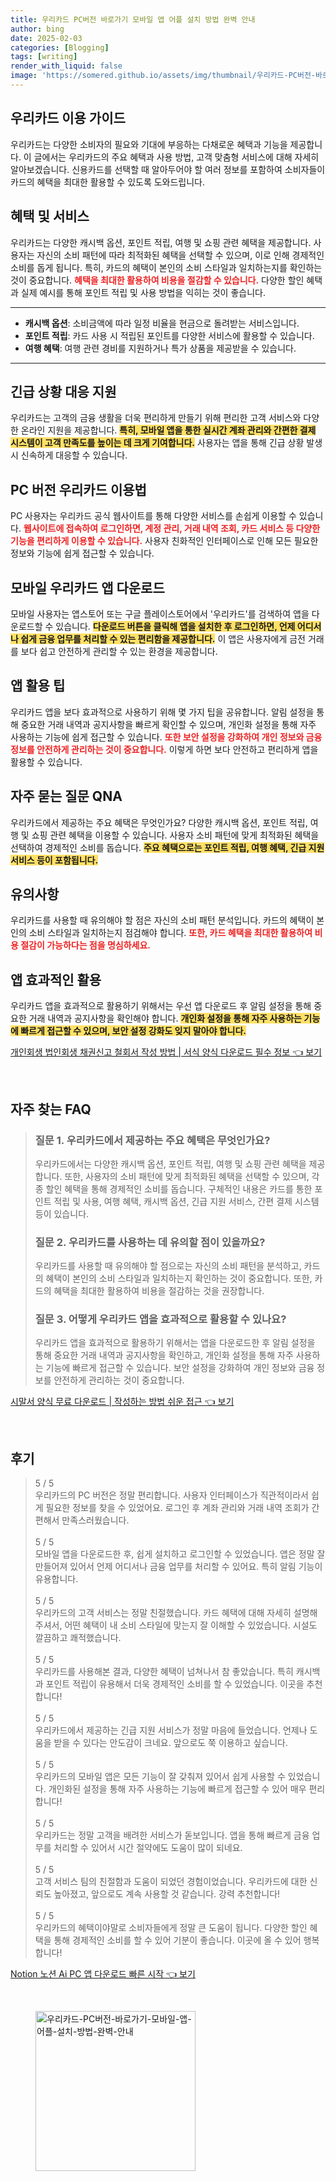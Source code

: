 ```yaml
---
title: 우리카드 PC버전 바로가기 모바일 앱 어플 설치 방법 완벽 안내
author: bing
date: 2025-02-03
categories: [Blogging]
tags: [writing]
render_with_liquid: false
image: 'https://somered.github.io/assets/img/thumbnail/우리카드-PC버전-바로가기-모바일-앱-어플-설치-방법-완벽-안내.webp'
---
```



<h2 id='우리카드_이용_가이드'>우리카드 이용 가이드</h2>

<p>우리카드는 다양한 소비자의 필요와 기대에 부응하는 다채로운 혜택과 기능을 제공합니다. 이 글에서는 우리카드의 주요 혜택과 사용 방법, 고객 맞춤형 서비스에 대해 자세히 알아보겠습니다. 신용카드를 선택할 때 알아두어야 할 여러 정보를 포함하여 소비자들이 카드의 혜택을 최대한 활용할 수 있도록 도와드립니다.</p>

<h2 id='혜택_및_서비스'>혜택 및 서비스</h2>

<p>우리카드는 다양한 캐시백 옵션, 포인트 적립, 여행 및 쇼핑 관련 혜택을 제공합니다. 사용자는 자신의 소비 패턴에 따라 최적화된 혜택을 선택할 수 있으며, 이로 인해 경제적인 소비를 돕게 됩니다. 특히, 카드의 혜택이 본인의 소비 스타일과 일치하는지를 확인하는 것이 중요합니다. <b><span style="color: #ee2323;">혜택을 최대한 활용하여 비용을 절감할 수 있습니다.</span></b> 다양한 할인 혜택과 실제 예시를 통해 포인트 적립 및 사용 방법을 익히는 것이 좋습니다.</p>

<hr />

<ul>
    <li><b>캐시백 옵션</b>: 소비금액에 따라 일정 비율을 현금으로 돌려받는 서비스입니다.</li>
    <li><b>포인트 적립</b>: 카드 사용 시 적립된 포인트를 다양한 서비스에 활용할 수 있습니다.</li>
    <li><b>여행 혜택</b>: 여행 관련 경비를 지원하거나 특가 상품을 제공받을 수 있습니다.</li>
</ul>

<hr />

<h2 id='긴급_상황_대응_지원'>긴급 상황 대응 지원</h2>

<p>우리카드는 고객의 금융 생활을 더욱 편리하게 만들기 위해 편리한 고객 서비스와 다양한 온라인 지원을 제공합니다. <b><span style="background-color: #ffe066;">특히, 모바일 앱을 통한 실시간 계좌 관리와 간편한 결제 시스템이 고객 만족도를 높이는 데 크게 기여합니다.</span></b> 사용자는 앱을 통해 긴급 상황 발생 시 신속하게 대응할 수 있습니다.</p>

<h2 id='PC_버전_우리카드_이용법'>PC 버전 우리카드 이용법</h2>

<p>PC 사용자는 우리카드 공식 웹사이트를 통해 다양한 서비스를 손쉽게 이용할 수 있습니다. <b><span style="color: #ee2323;">웹사이트에 접속하여 로그인하면, 계정 관리, 거래 내역 조회, 카드 서비스 등 다양한 기능을 편리하게 이용할 수 있습니다.</span></b> 사용자 친화적인 인터페이스로 인해 모든 필요한 정보와 기능에 쉽게 접근할 수 있습니다.</p>

<h2 id='모바일_우리카드_앱_다운로드'>모바일 우리카드 앱 다운로드</h2>

<p>모바일 사용자는 앱스토어 또는 구글 플레이스토어에서 '우리카드'를 검색하여 앱을 다운로드할 수 있습니다. <b><span style="background-color: #ffe066;">다운로드 버튼을 클릭해 앱을 설치한 후 로그인하면, 언제 어디서나 쉽게 금융 업무를 처리할 수 있는 편리함을 제공합니다.</span></b> 이 앱은 사용자에게 금전 거래를 보다 쉽고 안전하게 관리할 수 있는 환경을 제공합니다.</p>

<h2 id='앱_활용_팁'>앱 활용 팁</h2>

<p>우리카드 앱을 보다 효과적으로 사용하기 위해 몇 가지 팁을 공유합니다. 알림 설정을 통해 중요한 거래 내역과 공지사항을 빠르게 확인할 수 있으며, 개인화 설정을 통해 자주 사용하는 기능에 쉽게 접근할 수 있습니다. <b><span style="color: #ee2323;">또한 보안 설정을 강화하여 개인 정보와 금융 정보를 안전하게 관리하는 것이 중요합니다.</span></b> 이렇게 하면 보다 안전하고 편리하게 앱을 활용할 수 있습니다.</p>

<h2 id='자주_묻는_질문_QNA'>자주 묻는 질문 QNA</h2>

<p>우리카드에서 제공하는 주요 혜택은 무엇인가요? 다양한 캐시백 옵션, 포인트 적립, 여행 및 쇼핑 관련 혜택을 이용할 수 있습니다. 사용자 소비 패턴에 맞게 최적화된 혜택을 선택하여 경제적인 소비를 돕습니다. <b><span style="background-color: #ffe066;">주요 혜택으로는 포인트 적립, 여행 혜택, 긴급 지원 서비스 등이 포함됩니다.</span></b></p>

<h2 id='유의사항'>유의사항</h2>

<p>우리카드를 사용할 때 유의해야 할 점은 자신의 소비 패턴 분석입니다. 카드의 혜택이 본인의 소비 스타일과 일치하는지 점검해야 합니다. <b><span style="color: #ee2323;">또한, 카드 혜택을 최대한 활용하여 비용 절감이 가능하다는 점을 명심하세요.</span></b></p>

<h2 id='앱_효과적인_활용'>앱 효과적인 활용</h2>

<p>우리카드 앱을 효과적으로 활용하기 위해서는 우선 앱 다운로드 후 알림 설정을 통해 중요한 거래 내역과 공지사항을 확인해야 합니다. <b><span style="background-color: #ffe066;">개인화 설정을 통해 자주 사용하는 기능에 빠르게 접근할 수 있으며, 보안 설정 강화도 잊지 말아야 합니다.</span></b></p>


<p><a class="click-button" title="개인회생 법인회생 채권신고 철회서 작성 방법 | 서식 양식 다운로드 필수 정보" href="https://somered.github.io/posts/%EA%B0%9C%EC%9D%B8%ED%9A%8C%EC%83%9D-%EB%B2%95%EC%9D%B8%ED%9A%8C%EC%83%9D-%EC%B1%84%EA%B6%8C%EC%8B%A0%EA%B3%A0-%EC%B2%A0%ED%9A%8C%EC%84%9C-%EC%9E%91%EC%84%B1-%EB%B0%A9%EB%B2%95-%EC%84%9C%EC%8B%9D-%EC%96%91%EC%8B%9D-%EB%8B%A4%EC%9A%B4%EB%A1%9C%EB%93%9C-%ED%95%84%EC%88%98-%EC%A0%95%EB%B3%B4/" rel="dofollow">개인회생 법인회생 채권신고 철회서 작성 방법 | 서식 양식 다운로드 필수 정보 👈 보기</a></p><br>
<h2 id='자주_찾는_FAQ'>자주 찾는 FAQ</h2>
<div itemscope="" itemtype="https://schema.org/FAQPage"> 
<blockquote> 
<div itemscope="" itemprop="mainEntity" itemtype="https://schema.org/Question"> 
<h3 itemprop="name">질문 1. 우리카드에서 제공하는 주요 혜택은 무엇인가요?</h3> 
<div itemscope="" itemprop="acceptedAnswer" itemtype="https://schema.org/Answer"> 
<span itemprop="text"> 
<p>우리카드에서는 다양한 캐시백 옵션, 포인트 적립, 여행 및 쇼핑 관련 혜택을 제공합니다. 또한, 사용자의 소비 패턴에 맞게 최적화된 혜택을 선택할 수 있으며, 각종 할인 혜택을 통해 경제적인 소비를 돕습니다. 구체적인 내용은 카드를 통한 포인트 적립 및 사용, 여행 혜택, 캐시백 옵션, 긴급 지원 서비스, 간편 결제 시스템 등이 있습니다.</p> 
</span> 
</div> 
</div> 

<div itemscope="" itemprop="mainEntity" itemtype="https://schema.org/Question"> 
<h3 itemprop="name">질문 2. 우리카드를 사용하는 데 유의할 점이 있을까요?</h3> 
<div itemscope="" itemprop="acceptedAnswer" itemtype="https://schema.org/Answer"> 
<span itemprop="text"> 
<p>우리카드를 사용할 때 유의해야 할 점으로는 자신의 소비 패턴을 분석하고, 카드의 혜택이 본인의 소비 스타일과 일치하는지 확인하는 것이 중요합니다. 또한, 카드의 혜택을 최대한 활용하여 비용을 절감하는 것을 권장합니다.</p> 
</span> 
</div> 
</div> 

<div itemscope="" itemprop="mainEntity" itemtype="https://schema.org/Question"> 
<h3 itemprop="name">질문 3. 어떻게 우리카드 앱을 효과적으로 활용할 수 있나요?</h3> 
<div itemscope="" itemprop="acceptedAnswer" itemtype="https://schema.org/Answer"> 
<span itemprop="text"> 
<p>우리카드 앱을 효과적으로 활용하기 위해서는 앱을 다운로드한 후 알림 설정을 통해 중요한 거래 내역과 공지사항을 확인하고, 개인화 설정을 통해 자주 사용하는 기능에 빠르게 접근할 수 있습니다. 보안 설정을 강화하여 개인 정보와 금융 정보를 안전하게 관리하는 것이 중요합니다.</p> 
</span> 
</div> 
</div> 
</blockquote> 
</div>
<p><a class="click-button" title="시말서 양식 무료 다운로드 | 작성하는 방법 쉬운 접근" href="https://somered.github.io/posts/%EC%8B%9C%EB%A7%90%EC%84%9C-%EC%96%91%EC%8B%9D-%EB%AC%B4%EB%A3%8C-%EB%8B%A4%EC%9A%B4%EB%A1%9C%EB%93%9C-%EC%9E%91%EC%84%B1%ED%95%98%EB%8A%94-%EB%B0%A9%EB%B2%95-%EC%89%AC%EC%9A%B4-%EC%A0%91%EA%B7%BC/" rel="dofollow">시말서 양식 무료 다운로드 | 작성하는 방법 쉬운 접근 👈 보기</a></p><br>
<h2 id='후기'>후기</h2>
<div itemscope itemtype="https://schema.org/Product">
  <blockquote>
  <div itemprop="review" itemscope itemtype="https://schema.org/Review">
      <div itemprop="reviewRating" itemscope itemtype="https://schema.org/Rating"> <span itemprop="ratingValue">5</span> / <span itemprop="bestRating">5</span> </div>
      <span itemprop="reviewBody">우리카드의 PC 버전은 정말 편리합니다. 사용자 인터페이스가 직관적이라서 쉽게 필요한 정보를 찾을 수 있었어요. 로그인 후 계좌 관리와 거래 내역 조회가 간편해서 만족스러웠습니다.</span>
  </div>
  <br>
  <div itemprop="review" itemscope itemtype="https://schema.org/Review">
      <div itemprop="reviewRating" itemscope itemtype="https://schema.org/Rating"> <span itemprop="ratingValue">5</span> / <span itemprop="bestRating">5</span> </div>
      <span itemprop="reviewBody">모바일 앱을 다운로드한 후, 쉽게 설치하고 로그인할 수 있었습니다. 앱은 정말 잘 만들어져 있어서 언제 어디서나 금융 업무를 처리할 수 있어요. 특히 알림 기능이 유용합니다.</span>
  </div>
  <br>
  <div itemprop="review" itemscope itemtype="https://schema.org/Review">
      <div itemprop="reviewRating" itemscope itemtype="https://schema.org/Rating"> <span itemprop="ratingValue">5</span> / <span itemprop="bestRating">5</span> </div>
      <span itemprop="reviewBody">우리카드의 고객 서비스는 정말 친절했습니다. 카드 혜택에 대해 자세히 설명해 주셔서, 어떤 혜택이 내 소비 스타일에 맞는지 잘 이해할 수 있었습니다. 시설도 깔끔하고 쾌적했습니다.</span>
  </div>
  <br>
  <div itemprop="review" itemscope itemtype="https://schema.org/Review">
      <div itemprop="reviewRating" itemscope itemtype="https://schema.org/Rating"> <span itemprop="ratingValue">5</span> / <span itemprop="bestRating">5</span> </div>
      <span itemprop="reviewBody">우리카드를 사용해본 결과, 다양한 혜택이 넘쳐나서 참 좋았습니다. 특히 캐시백과 포인트 적립이 유용해서 더욱 경제적인 소비를 할 수 있었습니다. 이곳을 추천합니다!</span>
  </div>
  <br>
  <div itemprop="review" itemscope itemtype="https://schema.org/Review">
      <div itemprop="reviewRating" itemscope itemtype="https://schema.org/Rating"> <span itemprop="ratingValue">5</span> / <span itemprop="bestRating">5</span> </div>
      <span itemprop="reviewBody">우리카드에서 제공하는 긴급 지원 서비스가 정말 마음에 들었습니다. 언제나 도움을 받을 수 있다는 안도감이 크네요. 앞으로도 쭉 이용하고 싶습니다.</span>
  </div>
  <br>
  <div itemprop="review" itemscope itemtype="https://schema.org/Review">
      <div itemprop="reviewRating" itemscope itemtype="https://schema.org/Rating"> <span itemprop="ratingValue">5</span> / <span itemprop="bestRating">5</span> </div>
      <span itemprop="reviewBody">우리카드의 모바일 앱은 모든 기능이 잘 갖춰져 있어서 쉽게 사용할 수 있었습니다. 개인화된 설정을 통해 자주 사용하는 기능에 빠르게 접근할 수 있어 매우 편리합니다!</span>
  </div>
  <br>
  <div itemprop="review" itemscope itemtype="https://schema.org/Review">
      <div itemprop="reviewRating" itemscope itemtype="https://schema.org/Rating"> <span itemprop="ratingValue">5</span> / <span itemprop="bestRating">5</span> </div>
      <span itemprop="reviewBody">우리카드는 정말 고객을 배려한 서비스가 돋보입니다. 앱을 통해 빠르게 금융 업무를 처리할 수 있어서 시간 절약에도 도움이 많이 되네요.</span>
  </div>
  <br>
  <div itemprop="review" itemscope itemtype="https://schema.org/Review">
      <div itemprop="reviewRating" itemscope itemtype="https://schema.org/Rating"> <span itemprop="ratingValue">5</span> / <span itemprop="bestRating">5</span> </div>
      <span itemprop="reviewBody">고객 서비스 팀의 친절함과 도움이 되었던 경험이었습니다. 우리카드에 대한 신뢰도 높아졌고, 앞으로도 계속 사용할 것 같습니다. 강력 추천합니다!</span>
  </div>
  <br>
  <div itemprop="review" itemscope itemtype="https://schema.org/Review">
      <div itemprop="reviewRating" itemscope itemtype="https://schema.org/Rating"> <span itemprop="ratingValue">5</span> / <span itemprop="bestRating">5</span> </div>
      <span itemprop="reviewBody">우리카드의 혜택이야말로 소비자들에게 정말 큰 도움이 됩니다. 다양한 할인 혜택을 통해 경제적인 소비를 할 수 있어 기분이 좋습니다. 이곳에 올 수 있어 행복합니다!</span>
  </div>
  </blockquote>
</div>
<p><a class="click-button" title="Notion 노션 Ai PC 앱 다운로드 빠른 시작" href="https://somered.github.io/posts/Notion-%EB%85%B8%EC%85%98-Ai-PC-%EC%95%B1-%EB%8B%A4%EC%9A%B4%EB%A1%9C%EB%93%9C-%EB%B9%A0%EB%A5%B8-%EC%8B%9C%EC%9E%91/" rel="dofollow">Notion 노션 Ai PC 앱 다운로드 빠른 시작 👈 보기</a></p><br>
<figure class="image"><img src="https://somered.github.io/assets/img/thumbnail/우리카드-PC버전-바로가기-모바일-앱-어플-설치-방법-완벽-안내.webp" alt="우리카드-PC버전-바로가기-모바일-앱-어플-설치-방법-완벽-안내" width="256" height="256"></figure>